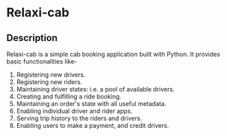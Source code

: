 # Relaxi-cab

## Description

Relaxi-cab is a simple cab booking application built with Python. It provides basic functionalities like-

1. Registering new drivers.
2. Registering new riders.
3. Maintaining driver states: i.e. a pool of available drivers.
4. Creating and fulfilling a ride booking.
5. Maintaining an order's state with all useful metadata.
6. Enabling individual driver and rider apps.
7. Serving trip history to the riders and drivers.
8. Enabling users to make a payment, and credit drivers.
